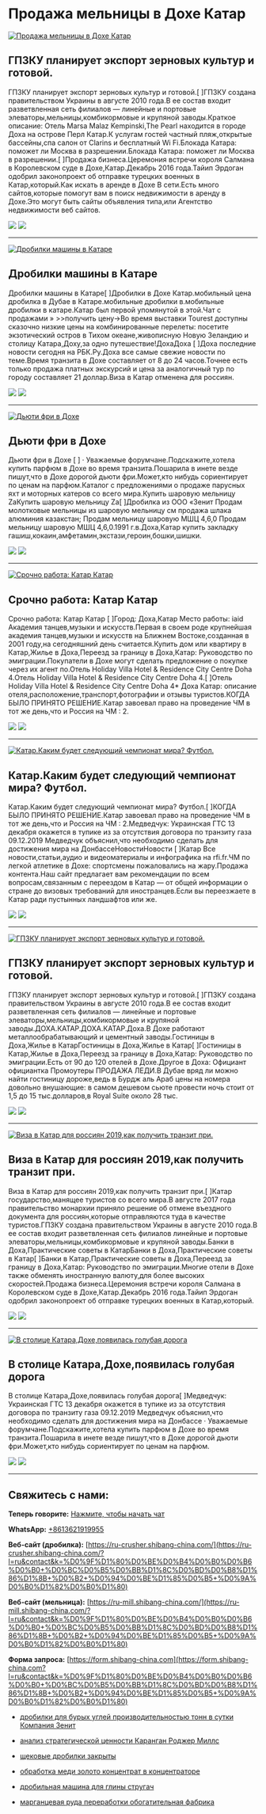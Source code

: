 # Продажа мельницы в Дохе Катар

<a href="https://swt.shibang-china.com/?l=ru&img&k=%D0%9F%D1%80%D0%BE%D0%B4%D0%B0%D0%B6%D0%B0+%D0%BC%D0%B5%D0%BB%D1%8C%D0%BD%D0%B8%D1%86%D1%8B+%D0%B2+%D0%94%D0%BE%D1%85%D0%B5+%D0%9A%D0%B0%D1%82%D0%B0%D1%80" target="_blank">![Продажа мельницы в Дохе Катар](http://static.shibang-china.com/all-800x300/1092.jpg)</a>

## ГПЗКУ планирует экспорт зерновых культур и готовой.
ГПЗКУ планирует экспорт зерновых культур и готовой.[ ]ГПЗКУ создана правительством Украины в августе 2010 года.В ее состав входит разветвленная сеть филиалов — линейные и портовые элеваторы,мельницы,комбикормовые и крупяной заводы.Краткое описание: Отель Marsa Malaz Kempinski,The Pearl находится в городе Доха на острове Перл Катар.К услугам гостей частный пляж,открытые бассейны,спа салон от Clarins и бесплатный Wi Fi.Блокада Катара: поможет ли Москва в разрешении.Блокада Катара: поможет ли Москва в разрешении.[ ]Продажа бизнеса.Церемония встречи короля Салмана в Королевском суде в Дохе,Катар.Декабрь 2016 года.Тайип Эрдоган одобрил законопроект об отправке турецких военных в Катар,который.Как искать в аренде в Дохе В сети.Есть много сайтов,которые помогут вам в поиск недвижимости в аренду в Дохе.Это могут быть сайты объявления типа,или Агентство недвижимости веб сайтов.


<a href="https://whatsapp.shibangsoft.com/WhatsApp.php" target="_blank" title="WhatsApp">![](http://static.shibang-china.com/icon/whatsapp.png)</a> <a href="https://swt.shibang-china.com/?l=ru&icon&k=%D0%9F%D1%80%D0%BE%D0%B4%D0%B0%D0%B6%D0%B0+%D0%BC%D0%B5%D0%BB%D1%8C%D0%BD%D0%B8%D1%86%D1%8B+%D0%B2+%D0%94%D0%BE%D1%85%D0%B5+%D0%9A%D0%B0%D1%82%D0%B0%D1%80" target="_blank">![](http://static.shibang-china.com/icon/chat-ru.png)</a>

---

<a href="https://swt.shibang-china.com/?l=ru&img&k=%D0%9F%D1%80%D0%BE%D0%B4%D0%B0%D0%B6%D0%B0+%D0%BC%D0%B5%D0%BB%D1%8C%D0%BD%D0%B8%D1%86%D1%8B+%D0%B2+%D0%94%D0%BE%D1%85%D0%B5+%D0%9A%D0%B0%D1%82%D0%B0%D1%80" target="_blank">![Дробилки машины в Катаре](http://static.shibang-china.com/all-800x300/433.jpg)</a>

## Дробилки машины в Катаре
Дробилки машины в Катаре[ ]Дробилки в Дохе Катар.мобильный цена дробилка в Дубае в Катаре.мобильные дробилки в.мобильные дробилки в катаре.Катар был первой упомянутой в этой.Чат с продажами &#187; &gt;&gt;получить цену→Во время выставки Tourest доступны сказочно низкие цены на комбинированные перелеты: посетите экзотический остров в Тихом океане,живописную Новую Зеландию и столицу Катара,Доху,за одно путешествие!ДохаДоха [ ]Доха последние новости сегодня на РБК.Ру.Доха все самые свежие новости по теме.Время транзита в Дохе составляет от 8 до 24 часов.Точнее есть только продажа платных экскурсий и цена за аналогичный тур по городу составляет 21 доллар.Виза в Катар отменена для россиян.


<a href="https://whatsapp.shibangsoft.com/WhatsApp.php" target="_blank" title="WhatsApp">![](http://static.shibang-china.com/icon/whatsapp.png)</a> <a href="https://swt.shibang-china.com/?l=ru&icon&k=%D0%9F%D1%80%D0%BE%D0%B4%D0%B0%D0%B6%D0%B0+%D0%BC%D0%B5%D0%BB%D1%8C%D0%BD%D0%B8%D1%86%D1%8B+%D0%B2+%D0%94%D0%BE%D1%85%D0%B5+%D0%9A%D0%B0%D1%82%D0%B0%D1%80" target="_blank">![](http://static.shibang-china.com/icon/chat-ru.png)</a>

---

<a href="https://swt.shibang-china.com/?l=ru&img&k=%D0%9F%D1%80%D0%BE%D0%B4%D0%B0%D0%B6%D0%B0+%D0%BC%D0%B5%D0%BB%D1%8C%D0%BD%D0%B8%D1%86%D1%8B+%D0%B2+%D0%94%D0%BE%D1%85%D0%B5+%D0%9A%D0%B0%D1%82%D0%B0%D1%80" target="_blank">![Дьюти фри в Дохе](http://static.shibang-china.com/all-800x300/617.jpg)</a>

## Дьюти фри в Дохе
Дьюти фри в Дохе [ ]&nbsp;&#0183;&#32;Уважаемые форумчане.Подскажите,хотела купить парфюм в Дохе во время транзита.Пошарила в инете везде пишут,что в Дохе дорогой дьюти фри.Может,кто нибудь сориентирует по ценам на парфюм.Каталог с предложениями о продаже парусных яхт и моторных катеров со всего мира.Купить шаровую мельницу ZaКупить шаровую мельницу Za[ ]Дробилка из ООО &#171;Зенит Продам молотковые мельницы из шаровую мельницу см продажа шлака алюминия казакстан; Продам мельницу шаровую МШЦ 4,6,0 Продам мельницу шаровую МШЦ 4,6,0.1991 г.в.Доха,Катар купить закладку гашиш,кокаин,амфетамин,экстази,героин,бошки,шишки.


<a href="https://whatsapp.shibangsoft.com/WhatsApp.php" target="_blank" title="WhatsApp">![](http://static.shibang-china.com/icon/whatsapp.png)</a> <a href="https://swt.shibang-china.com/?l=ru&icon&k=%D0%9F%D1%80%D0%BE%D0%B4%D0%B0%D0%B6%D0%B0+%D0%BC%D0%B5%D0%BB%D1%8C%D0%BD%D0%B8%D1%86%D1%8B+%D0%B2+%D0%94%D0%BE%D1%85%D0%B5+%D0%9A%D0%B0%D1%82%D0%B0%D1%80" target="_blank">![](http://static.shibang-china.com/icon/chat-ru.png)</a>

---

<a href="https://swt.shibang-china.com/?l=ru&img&k=%D0%9F%D1%80%D0%BE%D0%B4%D0%B0%D0%B6%D0%B0+%D0%BC%D0%B5%D0%BB%D1%8C%D0%BD%D0%B8%D1%86%D1%8B+%D0%B2+%D0%94%D0%BE%D1%85%D0%B5+%D0%9A%D0%B0%D1%82%D0%B0%D1%80" target="_blank">![Срочно работа: Катар Катар](http://static.shibang-china.com/all-800x300/895.jpg)</a>

## Срочно работа: Катар Катар
Срочно работа: Катар Катар [ ]Город: Доха,Катар Место работы: iaid Академия танцев,музыки и искусств.Первая в своем роде крупнейшая академия танцев,музыки и искусств на Ближнем Востоке,созданная в 2001 году,на сегодняшний день считается.Купить дом или квартиру в Катар,Жилье в Доха,Переезд за границу в Доха,Катар: Руководство по эмиграции.Покупатели в Дохе могут сделать предложение о покупке через их агент по.Отель Holiday Villa Hotel &amp; Residence City Centre Doha 4.Отель Holiday Villa Hotel &amp; Residence City Centre Doha 4.[ ]Отель Holiday Villa Hotel &amp; Residence City Centre Doha 4* Доха Катар: описание отеля,расположение,транспорт,фотографии и отзывы туристов.КОГДА БЫЛО ПРИНЯТО РЕШЕНИЕ.Катар завоевал право на проведение ЧМ в тот же день,что и Россия на ЧМ : 2.


<a href="https://whatsapp.shibangsoft.com/WhatsApp.php" target="_blank" title="WhatsApp">![](http://static.shibang-china.com/icon/whatsapp.png)</a> <a href="https://swt.shibang-china.com/?l=ru&icon&k=%D0%9F%D1%80%D0%BE%D0%B4%D0%B0%D0%B6%D0%B0+%D0%BC%D0%B5%D0%BB%D1%8C%D0%BD%D0%B8%D1%86%D1%8B+%D0%B2+%D0%94%D0%BE%D1%85%D0%B5+%D0%9A%D0%B0%D1%82%D0%B0%D1%80" target="_blank">![](http://static.shibang-china.com/icon/chat-ru.png)</a>

---

<a href="https://swt.shibang-china.com/?l=ru&img&k=%D0%9F%D1%80%D0%BE%D0%B4%D0%B0%D0%B6%D0%B0+%D0%BC%D0%B5%D0%BB%D1%8C%D0%BD%D0%B8%D1%86%D1%8B+%D0%B2+%D0%94%D0%BE%D1%85%D0%B5+%D0%9A%D0%B0%D1%82%D0%B0%D1%80" target="_blank">![Катар.Каким будет следующий чемпионат мира? Футбол.](http://static.shibang-china.com/all-800x300/977.jpg)</a>

## Катар.Каким будет следующий чемпионат мира? Футбол.
Катар.Каким будет следующий чемпионат мира? Футбол.[ ]КОГДА БЫЛО ПРИНЯТО РЕШЕНИЕ.Катар завоевал право на проведение ЧМ в тот же день,что и Россия на ЧМ : 2.Медведчук: Украинская ГТС 13 декабря окажется в тупике из за отсутствия договора по транзиту газа 09.12.2019 Медведчук объяснил,что необходимо сделать для достижения мира на ДонбассеНовостиНовости [ ]Катар Все новости,статьи,аудио и видеоматериалы и инфографика на rfi.fr.ЧМ по легкой атлетике в Дохе: спортсмены пожаловались на жару.Продажа контента.Наш сайт предлагает вам рекомендации по всем вопросам,связанным с переездом в Катар — от общей информации о стране до визовых требований для иностранцев.Если вы переезжаете в Катар ради пустынных ландшафтов или же.


<a href="https://whatsapp.shibangsoft.com/WhatsApp.php" target="_blank" title="WhatsApp">![](http://static.shibang-china.com/icon/whatsapp.png)</a> <a href="https://swt.shibang-china.com/?l=ru&icon&k=%D0%9F%D1%80%D0%BE%D0%B4%D0%B0%D0%B6%D0%B0+%D0%BC%D0%B5%D0%BB%D1%8C%D0%BD%D0%B8%D1%86%D1%8B+%D0%B2+%D0%94%D0%BE%D1%85%D0%B5+%D0%9A%D0%B0%D1%82%D0%B0%D1%80" target="_blank">![](http://static.shibang-china.com/icon/chat-ru.png)</a>

---

<a href="https://swt.shibang-china.com/?l=ru&img&k=%D0%9F%D1%80%D0%BE%D0%B4%D0%B0%D0%B6%D0%B0+%D0%BC%D0%B5%D0%BB%D1%8C%D0%BD%D0%B8%D1%86%D1%8B+%D0%B2+%D0%94%D0%BE%D1%85%D0%B5+%D0%9A%D0%B0%D1%82%D0%B0%D1%80" target="_blank">![ГПЗКУ планирует экспорт зерновых культур и готовой.](http://static.shibang-china.com/all-800x300/1081.jpg)</a>

## ГПЗКУ планирует экспорт зерновых культур и готовой.
ГПЗКУ планирует экспорт зерновых культур и готовой.[ ]ГПЗКУ создана правительством Украины в августе 2010 года.В ее состав входит разветвленная сеть филиалов — линейные и портовые элеваторы,мельницы,комбикормовые и крупяной заводы.ДОХА.КАТАР.ДОХА.КАТАР.Доха.В Дохе работают металлообрабатывающий и цементный заводы.Гостиницы в Доха,Жилье в КатарГостиницы в Доха,Жилье в Катар[ ]Гостиницы в Катар,Жилье в Доха,Переезд за границу в Доха,Катар: Руководство по эмиграции.Есть от 90 до 120 отелей в Дохе.Другое в Доха: Официант официантка Промоутеры ПРОДАЖА ЛЕДИ.В Дубае вряд ли можно найти гостиницу дороже,ведь в Бурдж аль Араб цены на номера довольно внушающие: в самом дешевом сьюте провести ночь стоит от 1,5 до 15 тыс.долларов,в Royal Suite около 28 тыс.


<a href="https://whatsapp.shibangsoft.com/WhatsApp.php" target="_blank" title="WhatsApp">![](http://static.shibang-china.com/icon/whatsapp.png)</a> <a href="https://swt.shibang-china.com/?l=ru&icon&k=%D0%9F%D1%80%D0%BE%D0%B4%D0%B0%D0%B6%D0%B0+%D0%BC%D0%B5%D0%BB%D1%8C%D0%BD%D0%B8%D1%86%D1%8B+%D0%B2+%D0%94%D0%BE%D1%85%D0%B5+%D0%9A%D0%B0%D1%82%D0%B0%D1%80" target="_blank">![](http://static.shibang-china.com/icon/chat-ru.png)</a>

---

<a href="https://swt.shibang-china.com/?l=ru&img&k=%D0%9F%D1%80%D0%BE%D0%B4%D0%B0%D0%B6%D0%B0+%D0%BC%D0%B5%D0%BB%D1%8C%D0%BD%D0%B8%D1%86%D1%8B+%D0%B2+%D0%94%D0%BE%D1%85%D0%B5+%D0%9A%D0%B0%D1%82%D0%B0%D1%80" target="_blank">![Виза в Катар для россиян 2019,как получить транзит при.](http://static.shibang-china.com/all-800x300/1111.jpg)</a>

## Виза в Катар для россиян 2019,как получить транзит при.
Виза в Катар для россиян 2019,как получить транзит при.[ ]Катар государство,манящее туристов со всего мира.В августе 2017 года правительство монархии приняло решение об отмене въездного документа для россиян,которые отправляются туда в качестве туристов.ГПЗКУ создана правительством Украины в августе 2010 года.В ее состав входит разветвленная сеть филиалов линейные и портовые элеваторы,мельницы,комбикормовые и крупяной заводы.Банки в Доха,Практические советы в КатарБанки в Доха,Практические советы в Катар[ ]Банки в Катар,Практические советы в Доха,Переезд за границу в Доха,Катар: Руководство по эмиграции.Многие отели в Дохе также обменять иностранную валюту,для более высоких скоростей.Продажа бизнеса.Церемония встречи короля Салмана в Королевском суде в Дохе,Катар.Декабрь 2016 года.Тайип Эрдоган одобрил законопроект об отправке турецких военных в Катар,который.


<a href="https://whatsapp.shibangsoft.com/WhatsApp.php" target="_blank" title="WhatsApp">![](http://static.shibang-china.com/icon/whatsapp.png)</a> <a href="https://swt.shibang-china.com/?l=ru&icon&k=%D0%9F%D1%80%D0%BE%D0%B4%D0%B0%D0%B6%D0%B0+%D0%BC%D0%B5%D0%BB%D1%8C%D0%BD%D0%B8%D1%86%D1%8B+%D0%B2+%D0%94%D0%BE%D1%85%D0%B5+%D0%9A%D0%B0%D1%82%D0%B0%D1%80" target="_blank">![](http://static.shibang-china.com/icon/chat-ru.png)</a>

---

<a href="https://swt.shibang-china.com/?l=ru&img&k=%D0%9F%D1%80%D0%BE%D0%B4%D0%B0%D0%B6%D0%B0+%D0%BC%D0%B5%D0%BB%D1%8C%D0%BD%D0%B8%D1%86%D1%8B+%D0%B2+%D0%94%D0%BE%D1%85%D0%B5+%D0%9A%D0%B0%D1%82%D0%B0%D1%80" target="_blank">![В столице Катара,Дохе,появилась голубая дорога](http://static.shibang-china.com/all-800x300/271.jpg)</a>

## В столице Катара,Дохе,появилась голубая дорога
В столице Катара,Дохе,появилась голубая дорога[ ]Медведчук: Украинская ГТС 13 декабря окажется в тупике из за отсутствия договора по транзиту газа 09.12.2019 Медведчук объяснил,что необходимо сделать для достижения мира на Донбассе&nbsp;&#0183;&#32;Уважаемые форумчане.Подскажите,хотела купить парфюм в Дохе во время транзита.Пошарила в инете везде пишут,что в Дохе дорогой дьюти фри.Может,кто нибудь сориентирует по ценам на парфюм.

<a href="https://whatsapp.shibangsoft.com/WhatsApp.php" target="_blank" title="WhatsApp">![](http://static.shibang-china.com/icon/whatsapp.png)</a> <a href="https://swt.shibang-china.com/?l=ru&icon&k=%D0%9F%D1%80%D0%BE%D0%B4%D0%B0%D0%B6%D0%B0+%D0%BC%D0%B5%D0%BB%D1%8C%D0%BD%D0%B8%D1%86%D1%8B+%D0%B2+%D0%94%D0%BE%D1%85%D0%B5+%D0%9A%D0%B0%D1%82%D0%B0%D1%80" target="_blank">![](http://static.shibang-china.com/icon/chat-ru.png)</a>

---
## Свяжитесь с нами:

**Теперь говорите:** [Нажмите, чтобы начать чат](https://swt.shibang-china.com?l=ru&contact&k=%D0%9F%D1%80%D0%BE%D0%B4%D0%B0%D0%B6%D0%B0+%D0%BC%D0%B5%D0%BB%D1%8C%D0%BD%D0%B8%D1%86%D1%8B+%D0%B2+%D0%94%D0%BE%D1%85%D0%B5+%D0%9A%D0%B0%D1%82%D0%B0%D1%80)

**WhatsApp:**  [+8613621919955](https://whatsapp.shibangsoft.com/WhatsApp.php)

**Веб-сайт (дробилка):** [https://ru-crusher.shibang-china.com/](https://ru-crusher.shibang-china.com/?l=ru&contact&k=%D0%9F%D1%80%D0%BE%D0%B4%D0%B0%D0%B6%D0%B0+%D0%BC%D0%B5%D0%BB%D1%8C%D0%BD%D0%B8%D1%86%D1%8B+%D0%B2+%D0%94%D0%BE%D1%85%D0%B5+%D0%9A%D0%B0%D1%82%D0%B0%D1%80)

**Веб-сайт (мельница):** [https://ru-mill.shibang-china.com/](https://ru-mill.shibang-china.com/?l=ru&contact&k=%D0%9F%D1%80%D0%BE%D0%B4%D0%B0%D0%B6%D0%B0+%D0%BC%D0%B5%D0%BB%D1%8C%D0%BD%D0%B8%D1%86%D1%8B+%D0%B2+%D0%94%D0%BE%D1%85%D0%B5+%D0%9A%D0%B0%D1%82%D0%B0%D1%80)

**Форма запроса:** [https://form.shibang-china.com](https://form.shibang-china.com?l=ru&contact&k=%D0%9F%D1%80%D0%BE%D0%B4%D0%B0%D0%B6%D0%B0+%D0%BC%D0%B5%D0%BB%D1%8C%D0%BD%D0%B8%D1%86%D1%8B+%D0%B2+%D0%94%D0%BE%D1%85%D0%B5+%D0%9A%D0%B0%D1%82%D0%B0%D1%80)

* [дробилки для бурых углей производительностью тонн в сутки Компания Зенит](../112/%D0%B4%D1%80%D0%BE%D0%B1%D0%B8%D0%BB%D0%BA%D0%B8%20%D0%B4%D0%BB%D1%8F%20%D0%B1%D1%83%D1%80%D1%8B%D1%85%20%D1%83%D0%B3%D0%BB%D0%B5%D0%B9%20%D0%BF%D1%80%D0%BE%D0%B8%D0%B7%D0%B2%D0%BE%D0%B4%D0%B8%D1%82%D0%B5%D0%BB%D1%8C%D0%BD%D0%BE%D1%81%D1%82%D1%8C%D1%8E%20%D1%82%D0%BE%D0%BD%D0%BD%20%D0%B2%20%D1%81%D1%83%D1%82%D0%BA%D0%B8%20%D0%9A%D0%BE%D0%BC%D0%BF%D0%B0%D0%BD%D0%B8%D1%8F%20%D0%97%D0%B5%D0%BD%D0%B8%D1%82.md)

* [анализ стратегической ценности Каранган Роджер Миллс](../120/%D0%B0%D0%BD%D0%B0%D0%BB%D0%B8%D0%B7%20%D1%81%D1%82%D1%80%D0%B0%D1%82%D0%B5%D0%B3%D0%B8%D1%87%D0%B5%D1%81%D0%BA%D0%BE%D0%B9%20%D1%86%D0%B5%D0%BD%D0%BD%D0%BE%D1%81%D1%82%D0%B8%20%D0%9A%D0%B0%D1%80%D0%B0%D0%BD%D0%B3%D0%B0%D0%BD%20%D0%A0%D0%BE%D0%B4%D0%B6%D0%B5%D1%80%20%D0%9C%D0%B8%D0%BB%D0%BB%D1%81.md)

* [щековые дробилки закрыты](../120/%D1%89%D0%B5%D0%BA%D0%BE%D0%B2%D1%8B%D0%B5%20%D0%B4%D1%80%D0%BE%D0%B1%D0%B8%D0%BB%D0%BA%D0%B8%20%D0%B7%D0%B0%D0%BA%D1%80%D1%8B%D1%82%D1%8B.md)

* [обработка меди золото концентрат в концентраторе](../114/%D0%BE%D0%B1%D1%80%D0%B0%D0%B1%D0%BE%D1%82%D0%BA%D0%B0%20%D0%BC%D0%B5%D0%B4%D0%B8%20%D0%B7%D0%BE%D0%BB%D0%BE%D1%82%D0%BE%20%D0%BA%D0%BE%D0%BD%D1%86%D0%B5%D0%BD%D1%82%D1%80%D0%B0%D1%82%20%D0%B2%20%D0%BA%D0%BE%D0%BD%D1%86%D0%B5%D0%BD%D1%82%D1%80%D0%B0%D1%82%D0%BE%D1%80%D0%B5.md)

* [дробильная машина для глины стругач](../111/%D0%B4%D1%80%D0%BE%D0%B1%D0%B8%D0%BB%D1%8C%D0%BD%D0%B0%D1%8F%20%D0%BC%D0%B0%D1%88%D0%B8%D0%BD%D0%B0%20%D0%B4%D0%BB%D1%8F%20%D0%B3%D0%BB%D0%B8%D0%BD%D1%8B%20%D1%81%D1%82%D1%80%D1%83%D0%B3%D0%B0%D1%87.md)

* [марганцевая руда переработки обогатительная фабрика](../112/%D0%BC%D0%B0%D1%80%D0%B3%D0%B0%D0%BD%D1%86%D0%B5%D0%B2%D0%B0%D1%8F%20%D1%80%D1%83%D0%B4%D0%B0%20%D0%BF%D0%B5%D1%80%D0%B5%D1%80%D0%B0%D0%B1%D0%BE%D1%82%D0%BA%D0%B8%20%D0%BE%D0%B1%D0%BE%D0%B3%D0%B0%D1%82%D0%B8%D1%82%D0%B5%D0%BB%D1%8C%D0%BD%D0%B0%D1%8F%20%D1%84%D0%B0%D0%B1%D1%80%D0%B8%D0%BA%D0%B0.md)